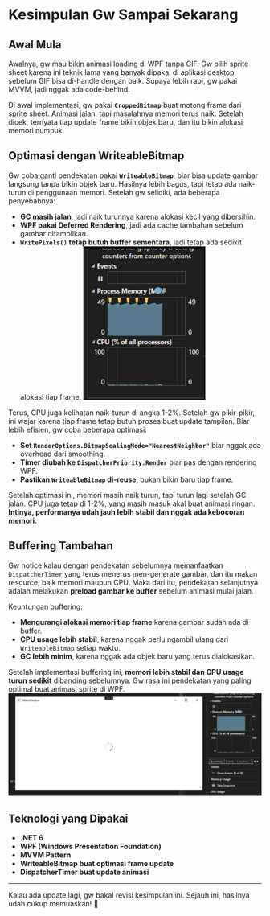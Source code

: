 ﻿# **Kesimpulan Gw Sampai Sekarang**

## **Awal Mula**
Awalnya, gw mau bikin animasi loading di WPF tanpa GIF. Gw pilih sprite sheet karena ini teknik lama yang banyak dipakai di aplikasi desktop sebelum GIF bisa di-handle dengan baik. Supaya lebih rapi, gw pakai MVVM, jadi nggak ada code-behind.

Di awal implementasi, gw pakai **`CroppedBitmap`** buat motong frame dari sprite sheet. Animasi jalan, tapi masalahnya memori terus naik. Setelah dicek, ternyata tiap update frame bikin objek baru, dan itu bikin alokasi memori numpuk.

## **Optimasi dengan WriteableBitmap**
Gw coba ganti pendekatan pakai **`WriteableBitmap`**, biar bisa update gambar langsung tanpa bikin objek baru. Hasilnya lebih bagus, tapi tetap ada naik-turun di penggunaan memori. Setelah gw selidiki, ada beberapa penyebabnya:
- **GC masih jalan**, jadi naik turunnya karena alokasi kecil yang dibersihin.
- **WPF pakai Deferred Rendering**, jadi ada cache tambahan sebelum gambar ditampilkan.
- **`WritePixels()` tetap butuh buffer sementara**, jadi tetap ada sedikit alokasi tiap frame.
![Dari memori kelihatan naik turun setelah di GC](gambar/unoptimize-sprites.PNG)

Terus, CPU juga kelihatan naik-turun di angka 1-2%. Setelah gw pikir-pikir, ini wajar karena tiap frame tetap butuh proses buat update tampilan. Biar lebih efisien, gw coba beberapa optimasi:
- **Set `RenderOptions.BitmapScalingMode="NearestNeighbor"`** biar nggak ada overhead dari smoothing.
- **Timer diubah ke `DispatcherPriority.Render`** biar pas dengan rendering WPF.
- **Pastikan `WriteableBitmap` di-reuse**, bukan bikin baru tiap frame.

Setelah optimasi ini, memori masih naik turun, tapi turun lagi setelah GC jalan. CPU juga tetap di 1-2%, yang masih masuk akal buat animasi ringan. **Intinya, performanya udah jauh lebih stabil dan nggak ada kebocoran memori.**

## **Buffering Tambahan**
Gw notice kalau dengan pendekatan sebelumnya memanfaatkan `DispatcherTimer` yang terus menerus men-generate gambar, dan itu makan resource, baik memori maupun CPU. Maka dari itu, pendekatan selanjutnya adalah melakukan **preload gambar ke buffer** sebelum animasi mulai jalan.

Keuntungan buffering:
- **Mengurangi alokasi memori tiap frame** karena gambar sudah ada di buffer.
- **CPU usage lebih stabil**, karena nggak perlu ngambil ulang dari `WriteableBitmap` setiap waktu.
- **GC lebih minim**, karena nggak ada objek baru yang terus dialokasikan.

Setelah implementasi buffering ini, **memori lebih stabil dan CPU usage turun sedikit** dibanding sebelumnya. Gw rasa ini pendekatan yang paling optimal buat animasi sprite di WPF.
![Jauh lebih stabil ketimbang sebelumnya](gambar/preload1.PNG)

## **Teknologi yang Dipakai**
- **.NET 6**
- **WPF (Windows Presentation Foundation)**
- **MVVM Pattern**
- **WriteableBitmap buat optimasi frame update**
- **DispatcherTimer buat update animasi**

---

Kalau ada update lagi, gw bakal revisi kesimpulan ini. Sejauh ini, hasilnya udah cukup memuaskan! 🚀
